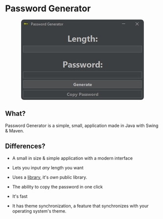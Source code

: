 # Password Generator

<p align="center">
  <img src="https://raw.githubusercontent.com/Hedreon/PasswordGenerator/main/src/main/resources/app.png">
</p>

## What?

Password Generator is a simple, small, application made in Java with Swing & Maven.

## Differences?

- A small in size & simple application with a modern interface

- Lets you input *any* length you want

- Uses a [library,](https://github.com/Hedreon/PasswordGenerator/tree/main/src/main/java/com/hedreon/passwordgenerator/lib) it's *own* public library.

- The ability to copy the password in one click

- It's fast

- It has theme synchronization, a feature that synchronizes with your operating system's theme.
